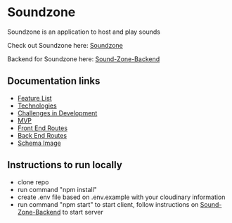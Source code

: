 # Soundzone
Soundzone is an application to host and play sounds

Check out Soundzone here: [Soundzone](https://sound-zone.herokuapp.com)

Backend for Soundzone here: [Sound-Zone-Backend](https://github.com/arkaneshiro/Sound-Zone-Backend)

## Documentation links
- [Feature List](https://github.com/arkaneshiro/Sound-Zone/blob/master/Documentation/featureList.md)
- [Technologies](https://github.com/arkaneshiro/Sound-Zone/blob/master/Documentation/Technologies.md)
- [Challenges in Development](https://github.com/arkaneshiro/Sound-Zone/blob/master/Documentation/challenges.md)
- [MVP](https://github.com/arkaneshiro/Sound-Zone/blob/master/Documentation/mvp.md)
- [Front End Routes](https://github.com/arkaneshiro/Sound-Zone/blob/master/Documentation/frontEndRoutes.md)
- [Back End Routes](https://github.com/arkaneshiro/Sound-Zone/blob/master/Documentation/backEndRoutes.md)
- [Schema Image](https://github.com/arkaneshiro/Sound-Zone/blob/master/Documentation/schema.png)

## Instructions to run locally
- clone repo
- run command "npm install"
- create .env file based on .env.example with your cloudinary information
- run command "npm start" to start client, follow instructions on [Sound-Zone-Backend](https://github.com/arkaneshiro/Sound-Zone-Backend) to start server
